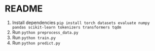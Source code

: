 # README

1. Install dependencies `pip install torch datasets evaluate numpy pandas scikit-learn tokenizers transformers tqdm`
2. Run `python preprocess_data.py`
3. Run `python train.py`
4. Run `python predict.py`